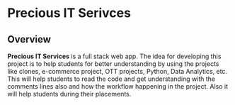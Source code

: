 # Precious IT Serivces

## Overview

**Precious IT Services** is a full stack web app. The idea for developing this project is to help students for better understanding by using the projects like clones, e-commerce project, OTT projects, Python, Data Analytics, etc. This will help students to read the code and get understanding with the comments lines also and how the workflow happening in the project. Also it will help students during their placements.

